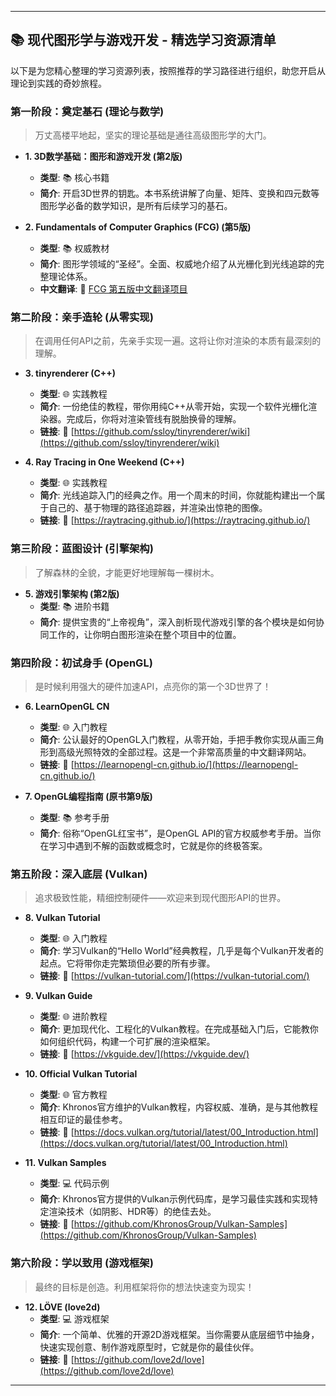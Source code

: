 
---

## 📚 现代图形学与游戏开发 - 精选学习资源清单

以下是为您精心整理的学习资源列表，按照推荐的学习路径进行组织，助您开启从理论到实践的奇妙旅程。

### **第一阶段：奠定基石 (理论与数学)**

> 万丈高楼平地起，坚实的理论基础是通往高级图形学的大门。

-   **1. 3D数学基础：图形和游戏开发 (第2版)**
    -   **类型**: 📚 核心书籍
    -   **简介**: 开启3D世界的钥匙。本书系统讲解了向量、矩阵、变换和四元数等图形学必备的数学知识，是所有后续学习的基石。

-   **2. Fundamentals of Computer Graphics (FCG) (第5版)**
    -   **类型**: 📚 权威教材
    -   **简介**: 图形学领域的“圣经”。全面、权威地介绍了从光栅化到光线追踪的完整理论体系。
    -   **中文翻译**: 🔗 [FCG 第五版中文翻译项目](https://github.com/NWPU66/Fundamentals-Of-Computer-Graphics-5th-CN)

### **第二阶段：亲手造轮 (从零实现)**

> 在调用任何API之前，先亲手实现一遍。这将让你对渲染的本质有最深刻的理解。

-   **3. tinyrenderer (C++)**
    -   **类型**: 🌐 实践教程
    -   **简介**: 一份绝佳的教程，带你用纯C++从零开始，实现一个软件光栅化渲染器。完成后，你将对渲染管线有脱胎换骨的理解。
    -   **链接**: 🔗 [https://github.com/ssloy/tinyrenderer/wiki](https://github.com/ssloy/tinyrenderer/wiki)

-   **4. Ray Tracing in One Weekend (C++)**
    -   **类型**: 🌐 实践教程
    -   **简介**: 光线追踪入门的经典之作。用一个周末的时间，你就能构建出一个属于自己的、基于物理的路径追踪器，并渲染出惊艳的图像。
    -   **链接**: 🔗 [https://raytracing.github.io/](https://raytracing.github.io/)

### **第三阶段：蓝图设计 (引擎架构)**

> 了解森林的全貌，才能更好地理解每一棵树木。

-   **5. 游戏引擎架构 (第2版)**
    -   **类型**: 📚 进阶书籍
    -   **简介**: 提供宝贵的“上帝视角”，深入剖析现代游戏引擎的各个模块是如何协同工作的，让你明白图形渲染在整个项目中的位置。

### **第四阶段：初试身手 (OpenGL)**

> 是时候利用强大的硬件加速API，点亮你的第一个3D世界了！

-   **6. LearnOpenGL CN**
    -   **类型**: 🌐 入门教程
    -   **简介**: 公认最好的OpenGL入门教程，从零开始，手把手教你实现从画三角形到高级光照特效的全部过程。这是一个非常高质量的中文翻译网站。
    -   **链接**: 🔗 [https://learnopengl-cn.github.io/](https://learnopengl-cn.github.io/)

-   **7. OpenGL编程指南 (原书第9版)**
    -   **类型**: 📚 参考手册
    -   **简介**: 俗称“OpenGL红宝书”，是OpenGL API的官方权威参考手册。当你在学习中遇到不解的函数或概念时，它就是你的终极答案。

### **第五阶段：深入底层 (Vulkan)**

> 追求极致性能，精细控制硬件——欢迎来到现代图形API的世界。

-   **8. Vulkan Tutorial**
    -   **类型**: 🌐 入门教程
    -   **简介**: 学习Vulkan的“Hello World”经典教程，几乎是每个Vulkan开发者的起点。它将带你走完繁琐但必要的所有步骤。
    -   **链接**: 🔗 [https://vulkan-tutorial.com/](https://vulkan-tutorial.com/)

-   **9. Vulkan Guide**
    -   **类型**: 🌐 进阶教程
    -   **简介**: 更加现代化、工程化的Vulkan教程。在完成基础入门后，它能教你如何组织代码，构建一个可扩展的渲染框架。
    -   **链接**: 🔗 [https://vkguide.dev/](https://vkguide.dev/)

-   **10. Official Vulkan Tutorial**
    -   **类型**: 🌐 官方教程
    -   **简介**: Khronos官方维护的Vulkan教程，内容权威、准确，是与其他教程相互印证的最佳参考。
    -   **链接**: 🔗 [https://docs.vulkan.org/tutorial/latest/00_Introduction.html](https://docs.vulkan.org/tutorial/latest/00_Introduction.html)

-   **11. Vulkan Samples**
    -   **类型**: 💻 代码示例
    -   **简介**: Khronos官方提供的Vulkan示例代码库，是学习最佳实践和实现特定渲染技术（如阴影、HDR等）的绝佳去处。
    -   **链接**: 🔗 [https://github.com/KhronosGroup/Vulkan-Samples](https://github.com/KhronosGroup/Vulkan-Samples)

### **第六阶段：学以致用 (游戏框架)**

> 最终的目标是创造。利用框架将你的想法快速变为现实！

-   **12. LÖVE (love2d)**
    -   **类型**: 💻 游戏框架
    -   **简介**: 一个简单、优雅的开源2D游戏框架。当你需要从底层细节中抽身，快速实现创意、制作游戏原型时，它就是你的最佳伙伴。
    -   **链接**: 🔗 [https://github.com/love2d/love](https://github.com/love2d/love)

---